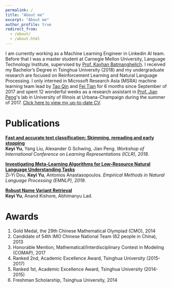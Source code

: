 ```yaml
---
permalink: /
title: "About me"
excerpt: "About me"
author_profile: true
redirect_from: 
  - /about/
  - /about.html
---
```


I am currently working as a Machine Learning Engineer in Linkedin AI team. Before that I was a master student at Carnegie Mellon University, Language Technology Institute,
supervised by [Prof. Kayhan Batmanghelich](https://kayhan.dbmi.pitt.edu/). I received my Bachelor’s Degree in Tsinghua University (2018) and my undergraduate research are focused on Reinforcement Learning and Natural Language Processing.
I only interned in Microsoft Research Asia (MSRA) machine learning team lead by [Tao Qin](https://www.microsoft.com/en-us/research/people/taoqin/) and [Fei Tian](https://scholar.google.com/citations?user=SZbCPDEAAAAJ&hl=zh-CN) for 6 months since September of 2017 and spent 12 wonderful weeks as a research assistant in [Prof. Jian Peng](http://jianpeng.web.engr.illinois.edu/)'s lab in University of Illinois at Urbana-Champaign during the summer of 2017.
[Click here to view my up-to-date CV](http://yukeyi.github.io/files/CV.pdf).

Publications
======
<b>[Fast and accurate text classification: Skimming, rereading and early stopping](https://openreview.net/forum?id=r1wlAd1vM)</b> <br> <b>Keyi Yu</b>, Yang Liu, Alexander G Schwing, Jian Peng. <i>Workshop of International Conference on Learning Representations (ICLR), 2018</i>.

<b>[Investigating Meta-Learning Algorithms for Low-Resource Natural Language Understanding Tasks](https://www.aclweb.org/anthology/D19-1112.pdf)</b> <br> Zi-Yi Dou, <b>Keyi Yu</b>, Antonios Anastasopoulos. <i>Empirical Methods in Natural Language Processing (EMNLP), 2019</i>.

<b>[Robust Name Variant Retrieval](https://www.overleaf.com/project/5d48dac8fcd2b0180d10ae42)</b> <br> <b>Keyi Yu</b>, Anand Kishore, Abhimanyu Lad.

Awards
======
1. Gold Medal, the 29th Chinese Mathematical Olympiad (CMO), 2014
1. Candidate of 54th IMO Chinese National Team (62 people in China), 2013
1. Honorable Mention, Mathematical/Interdisciplinary Contest in Modeling (COMAP), 2017
1. Ranked 2nd, Academic Excellence Award, Tsinghua University (2015-2017)
1. Ranked 1st, Academic Excellence Award, Tsinghua University (2014-2015)
1. Freshman Scholarship, Tsinghua University, 2014

<div style='display: none'>

Projects
------

![Editing a markdown file for a talk](/images/editing-talk.png)
</div>